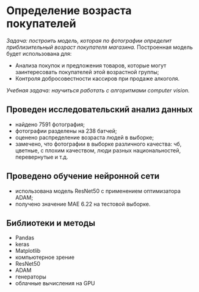 # Определение возраста покупателей

*Задача: построить модель, которая по фотографии определит приблизительный возраст покупателя магазина.*
Построенная модель будет использована для:
* Анализа покупок и предложения товаров, которые могут заинтересовать покупателей этой возрастной группы;
* Контроля добросовестности кассиров при продаже алкоголя.

*Учебная задача: научиться работать с алгоритмами computer vision.*

## Проведен исследовательский анализ данных
- найдено 7591 фотография;
- фотографии разделены на 238 батчей;
- оценено распределение возраста людей в выборке;
- замечено, что фотографии в выборке различного качества: чб, цветные, с плохим качеством, люди разных национальностей, перевернутые и т.д.

## Проведено обучение нейронной сети
- использована модель ResNet50 с применением оптимизатора ADAM;
- получено значение MAE 6.22 на тестовой выборке.

## Библиотеки и методы
* Pandas
* keras
* Matplotlib
* компьютерное зрение
* ResNet50
* ADAM
* генераторы
* облачные вычисления на GPU
